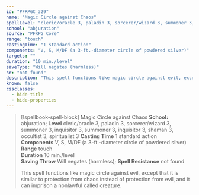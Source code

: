```yaml
---
id: "PFRPGC_329"
name: "Magic Circle against Chaos"
spellLevel: "cleric/oracle 3, paladin 3, sorcerer/wizard 3, summoner 3, inquisitor 3, summoner 3, inquisitor 3, shaman 3, occultist 3, spiritualist 3"
school: "abjuration"
source: "PFRPG Core"
range: "touch"
castingTime: "1 standard action"
components: "V, S, M/DF (a 3-ft.-diameter circle of powdered silver)"
targets: ""
duration: "10 min./level"
saveType: "Will negates (harmless)"
sr: "not found"
description: "This spell functions like magic circle against evil, except that it is similar to protection from chaos instead of protection from evil, and it can imprison a nonlawful called creature."
known: false
cssclasses:
  - hide-title
  - hide-properties
---
```


> [!spellbook-spell-block] Magic Circle against Chaos
> **School:** abjuration; **Level** cleric/oracle 3, paladin 3, sorcerer/wizard 3, summoner 3, inquisitor 3, summoner 3, inquisitor 3, shaman 3, occultist 3, spiritualist 3
> **Casting Time** 1 standard action  
> **Components** V, S, M/DF (a 3-ft.-diameter circle of powdered silver)  
> **Range** touch  
> **Duration** 10 min./level  
> **Saving Throw** Will negates (harmless); **Spell Resistance** not found
> 
> This spell functions like magic circle against evil, except that it is similar to protection from chaos instead of protection from evil, and it can imprison a nonlawful called creature.